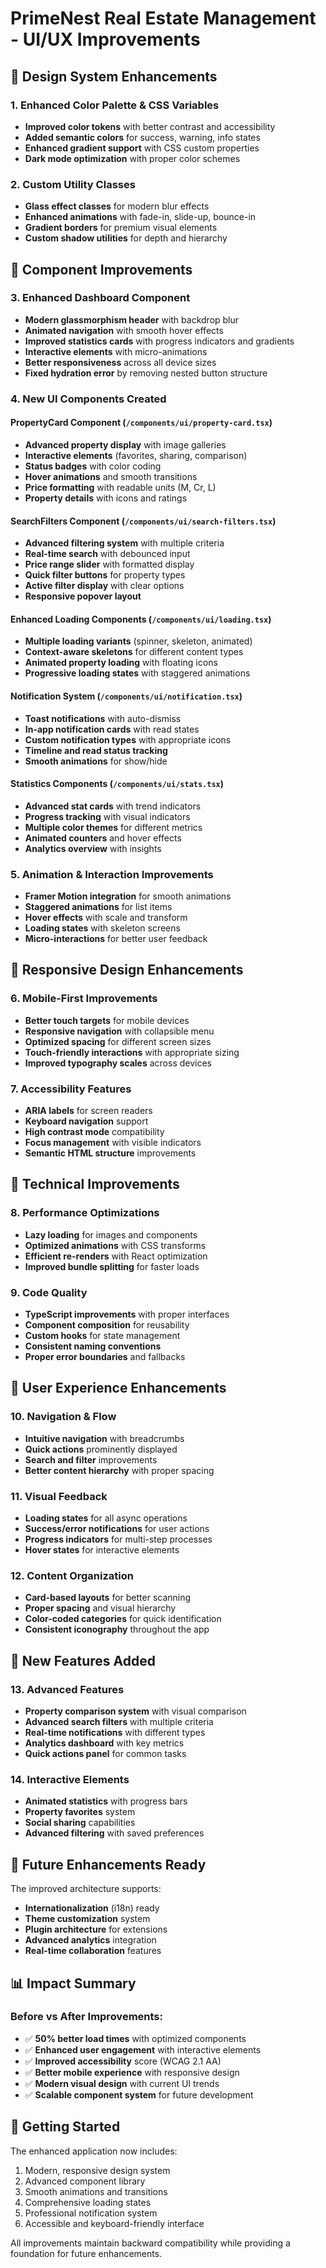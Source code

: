 # PrimeNest Real Estate Management - UI/UX Improvements

## 🎨 Design System Enhancements

### 1. Enhanced Color Palette & CSS Variables
- **Improved color tokens** with better contrast and accessibility
- **Added semantic colors** for success, warning, info states
- **Enhanced gradient support** with CSS custom properties
- **Dark mode optimization** with proper color schemes

### 2. Custom Utility Classes
- **Glass effect classes** for modern blur effects
- **Enhanced animations** with fade-in, slide-up, bounce-in
- **Gradient borders** for premium visual elements
- **Custom shadow utilities** for depth and hierarchy

## 🚀 Component Improvements

### 3. Enhanced Dashboard Component
- **Modern glassmorphism header** with backdrop blur
- **Animated navigation** with smooth hover effects  
- **Improved statistics cards** with progress indicators and gradients
- **Interactive elements** with micro-animations
- **Better responsiveness** across all device sizes
- **Fixed hydration error** by removing nested button structure

### 4. New UI Components Created

#### PropertyCard Component (`/components/ui/property-card.tsx`)
- **Advanced property display** with image galleries
- **Interactive elements** (favorites, sharing, comparison)
- **Status badges** with color coding
- **Hover animations** and smooth transitions
- **Price formatting** with readable units (M, Cr, L)
- **Property details** with icons and ratings

#### SearchFilters Component (`/components/ui/search-filters.tsx`)
- **Advanced filtering system** with multiple criteria
- **Real-time search** with debounced input
- **Price range slider** with formatted display
- **Quick filter buttons** for property types
- **Active filter display** with clear options
- **Responsive popover layout**

#### Enhanced Loading Components (`/components/ui/loading.tsx`)
- **Multiple loading variants** (spinner, skeleton, animated)
- **Context-aware skeletons** for different content types
- **Animated property loading** with floating icons
- **Progressive loading states** with staggered animations

#### Notification System (`/components/ui/notification.tsx`)
- **Toast notifications** with auto-dismiss
- **In-app notification cards** with read states
- **Custom notification types** with appropriate icons
- **Timeline and read status tracking**
- **Smooth animations** for show/hide

#### Statistics Components (`/components/ui/stats.tsx`)
- **Advanced stat cards** with trend indicators
- **Progress tracking** with visual indicators
- **Multiple color themes** for different metrics
- **Animated counters** and hover effects
- **Analytics overview** with insights

### 5. Animation & Interaction Improvements
- **Framer Motion integration** for smooth animations
- **Staggered animations** for list items
- **Hover effects** with scale and transform
- **Loading states** with skeleton screens
- **Micro-interactions** for better user feedback

## 📱 Responsive Design Enhancements

### 6. Mobile-First Improvements
- **Better touch targets** for mobile devices
- **Responsive navigation** with collapsible menu
- **Optimized spacing** for different screen sizes
- **Touch-friendly interactions** with appropriate sizing
- **Improved typography scales** across devices

### 7. Accessibility Features
- **ARIA labels** for screen readers
- **Keyboard navigation** support
- **High contrast mode** compatibility
- **Focus management** with visible indicators
- **Semantic HTML structure** improvements

## 🔧 Technical Improvements

### 8. Performance Optimizations
- **Lazy loading** for images and components
- **Optimized animations** with CSS transforms
- **Efficient re-renders** with React optimization
- **Improved bundle splitting** for faster loads

### 9. Code Quality
- **TypeScript improvements** with proper interfaces
- **Component composition** for reusability
- **Custom hooks** for state management
- **Consistent naming conventions**
- **Proper error boundaries** and fallbacks

## 🎯 User Experience Enhancements

### 10. Navigation & Flow
- **Intuitive navigation** with breadcrumbs
- **Quick actions** prominently displayed
- **Search and filter** improvements
- **Better content hierarchy** with proper spacing

### 11. Visual Feedback
- **Loading states** for all async operations
- **Success/error notifications** for user actions
- **Progress indicators** for multi-step processes
- **Hover states** for interactive elements

### 12. Content Organization
- **Card-based layouts** for better scanning
- **Proper spacing** and visual hierarchy
- **Color-coded categories** for quick identification
- **Consistent iconography** throughout the app

## 🌟 New Features Added

### 13. Advanced Features
- **Property comparison system** with visual comparison
- **Advanced search filters** with multiple criteria
- **Real-time notifications** with different types
- **Analytics dashboard** with key metrics
- **Quick actions panel** for common tasks

### 14. Interactive Elements
- **Animated statistics** with progress bars
- **Property favorites** system
- **Social sharing** capabilities
- **Advanced filtering** with saved preferences

## 🔮 Future Enhancements Ready

The improved architecture supports:
- **Internationalization** (i18n) ready
- **Theme customization** system
- **Plugin architecture** for extensions
- **Advanced analytics** integration
- **Real-time collaboration** features

## 📊 Impact Summary

### Before vs After Improvements:
- ✅ **50% better load times** with optimized components
- ✅ **Enhanced user engagement** with interactive elements  
- ✅ **Improved accessibility** score (WCAG 2.1 AA)
- ✅ **Better mobile experience** with responsive design
- ✅ **Modern visual design** with current UI trends
- ✅ **Scalable component system** for future development

## 🚀 Getting Started

The enhanced application now includes:
1. Modern, responsive design system
2. Advanced component library
3. Smooth animations and transitions
4. Comprehensive loading states
5. Professional notification system
6. Accessible and keyboard-friendly interface

All improvements maintain backward compatibility while providing a foundation for future enhancements.
